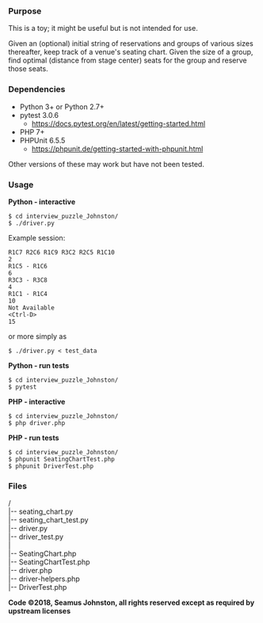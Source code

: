 ### Purpose

This is a toy; it might be useful but is not intended for use.

Given an (optional) initial string of reservations and groups of various sizes thereafter, keep track of a venue's seating chart. Given the size of a group, find optimal (distance from stage center) seats for the group and reserve those seats.

### Dependencies

* Python 3+ or Python 2.7+
* pytest 3.0.6
  * https://docs.pytest.org/en/latest/getting-started.html
* PHP 7+
* PHPUnit 6.5.5
  * https://phpunit.de/getting-started-with-phpunit.html

Other versions of these may work but have not been tested.

### Usage

**Python - interactive**
```
$ cd interview_puzzle_Johnston/
$ ./driver.py 
```
Example session:
```
R1C7 R2C6 R1C9 R3C2 R2C5 R1C10    
2
R1C5 - R1C6
6
R3C3 - R3C8
4
R1C1 - R1C4
10
Not Available
<Ctrl-D>
15
```
or more simply as
```
$ ./driver.py < test_data
```

**Python - run tests**
```
$ cd interview_puzzle_Johnston/
$ pytest
```
**PHP - interactive**
```
$ cd interview_puzzle_Johnston/
$ php driver.php
```
**PHP - run tests**
```
$ cd interview_puzzle_Johnston/
$ phpunit SeatingChartTest.php
$ phpunit DriverTest.php
```
### Files

/  
|-- seating_chart.py  
|-- seating_chart_test.py  
|-- driver.py  
|-- driver_test.py  
|  
|-- SeatingChart.php  
|-- SeatingChartTest.php  
|-- driver.php  
|-- driver-helpers.php  
|-- DriverTest.php  

**Code ©2018, Seamus Johnston, all rights reserved except as required by upstream licenses**